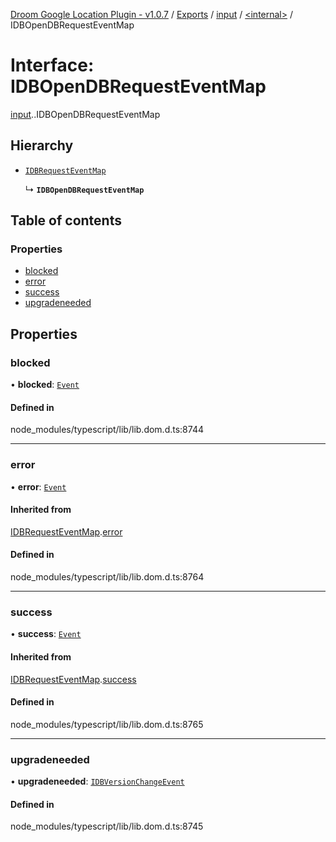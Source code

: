 [Droom Google Location Plugin - v1.0.7](../README.md) / [Exports](../modules.md) / [input](../modules/input.md) / [<internal\>](../modules/input._internal_.md) / IDBOpenDBRequestEventMap

# Interface: IDBOpenDBRequestEventMap

[input](../modules/input.md).[<internal>](../modules/input._internal_.md).IDBOpenDBRequestEventMap

## Hierarchy

- [`IDBRequestEventMap`](input._internal_.IDBRequestEventMap.md)

  ↳ **`IDBOpenDBRequestEventMap`**

## Table of contents

### Properties

- [blocked](input._internal_.IDBOpenDBRequestEventMap.md#blocked)
- [error](input._internal_.IDBOpenDBRequestEventMap.md#error)
- [success](input._internal_.IDBOpenDBRequestEventMap.md#success)
- [upgradeneeded](input._internal_.IDBOpenDBRequestEventMap.md#upgradeneeded)

## Properties

### blocked

• **blocked**: [`Event`](../modules/input._internal_.md#event)

#### Defined in

node_modules/typescript/lib/lib.dom.d.ts:8744

___

### error

• **error**: [`Event`](../modules/input._internal_.md#event)

#### Inherited from

[IDBRequestEventMap](input._internal_.IDBRequestEventMap.md).[error](input._internal_.IDBRequestEventMap.md#error)

#### Defined in

node_modules/typescript/lib/lib.dom.d.ts:8764

___

### success

• **success**: [`Event`](../modules/input._internal_.md#event)

#### Inherited from

[IDBRequestEventMap](input._internal_.IDBRequestEventMap.md).[success](input._internal_.IDBRequestEventMap.md#success)

#### Defined in

node_modules/typescript/lib/lib.dom.d.ts:8765

___

### upgradeneeded

• **upgradeneeded**: [`IDBVersionChangeEvent`](../modules/input._internal_.md#idbversionchangeevent)

#### Defined in

node_modules/typescript/lib/lib.dom.d.ts:8745
